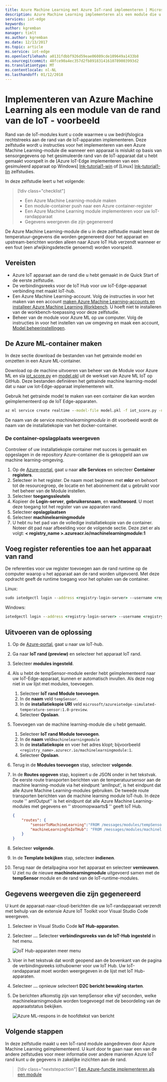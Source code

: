```yaml
---
title: Azure Machine Learning met Azure IoT-rand implementeren | Microsoft Docs
description: Azure Machine Learning implementeren als een module die u wilt een edge-apparaat
services: iot-edge
keywords: 
author: kgremban
manager: timlt
ms.author: kgremban
ms.date: 12/13/2017
ms.topic: article
ms.service: iot-edge
ms.openlocfilehash: a0131fdbbf926d59eae06089cde109649a1433b8
ms.sourcegitcommit: 48fce90a4ec357d2fb89183141610789003993d2
ms.translationtype: MT
ms.contentlocale: nl-NL
ms.lasthandoff: 01/12/2018
---
```

# <a name="deploy-azure-machine-learning-as-an-iot-edge-module---preview"></a>Implementeren van Azure Machine Learning als een module van de rand van de IoT - voorbeeld

Rand van de IoT-modules kunt u code waarmee u uw bedrijfslogica rechtstreeks aan de rand van de IoT-apparaten implementeren. Deze zelfstudie wordt u instructies voor het implementeren van een Azure Machine Learning-module die wanneer een apparaat is mislukt op basis van sensorgegevens op het gesimuleerde rand van de IoT-apparaat dat u hebt gemaakt voorspelt in de [Azure IoT-Edge implementeren van een gesimuleerd apparaat op Windows] [ lnk-tutorial1-win] of [Linux] [ lnk-tutorial1-lin] zelfstudies. 

In deze zelfstudie leert u het volgende: 

> [!div class="checklist"]
> * Een Azure Machine Learning-module maken
> * Een module-container push naar een Azure container-register
> * Een Azure Machine Learning module implementeren voor uw IoT-randapparaat
> * Gegevens weergeven die zijn gegenereerd

De Azure Machine Learning-module die u in deze zelfstudie maakt leest de temperatuur-gegevens die worden gegenereerd door het apparaat en upstream-berichten worden alleen naar Azure IoT Hub verzendt wanneer er een fout (een afwijkingsdetectie genoemd) worden voorspeld. 


## <a name="prerequisites"></a>Vereisten

* Azure IoT apparaat aan de rand die u hebt gemaakt in de Quick Start of de eerste zelfstudie.
* De verbindingsreeks voor de IoT Hub voor uw IoT-Edge-apparaat verbinding met maakt IoT-hub.
* Een Azure Machine Learning-account. Volg de instructies in voor het maken van een account [maken Azure Machine Learning-accounts en installeer Azure Machine Learning Workbench](../machine-learning/preview/quickstart-installation.md#create-azure-machine-learning-accounts). U hoeft niet te installeren van de workbench-toepassing voor deze zelfstudie. 
* Beheer van de module voor Azure ML op uw computer. Volg de instructies in voor het instellen van uw omgeving en maak een account, [Model beheerinstellingen](https://docs.microsoft.com/azure/machine-learning/preview/deployment-setup-configuration).

## <a name="create-the-azure-ml-container"></a>De Azure ML-container maken
In deze sectie download de bestanden van het getrainde model en omzetten in een Azure ML-container.  

Download op de machine uitvoeren van beheer van de Module voor Azure ML en sla [iot_score.py](https://github.com/Azure/ai-toolkit-iot-edge/blob/master/IoT%20Edge%20anomaly%20detection%20tutorial/iot_score.py) en [model.pkl](https://github.com/Azure/ai-toolkit-iot-edge/blob/master/IoT%20Edge%20anomaly%20detection%20tutorial/model.pkl) uit de werkset van Azure ML IoT op GitHub. Deze bestanden definiëren het getrainde machine learning-model dat u naar uw Iot-Edge-apparaat implementeren wilt. 

Gebruik het getrainde model te maken van een container die kan worden geïmplementeerd op de IoT Edge-apparaten.

```cmd
az ml service create realtime --model-file model.pkl -f iot_score.py -n machinelearningmodule -r python
```
De naam van de service *machinelearningmodule* in dit voorbeeld wordt de naam van de installatiekopie van het docker-container.

### <a name="view-the-container-repository"></a>De container-opslagplaats weergeven

Controleer of uw installatiekopie container met succes is gemaakt en opgeslagen in de repository Azure-container die is gekoppeld aan uw machine learning-omgeving.

1. Op de [Azure-portal](https://portal.azure.com), gaat u naar **alle Services** en selecteer **Container registers**.
2. Selecteer in het register. De naam moet beginnen met **mlcr** en behoort tot de resourcegroep, de locatie en het abonnement dat u gebruikt voor het beheer van de Module instellen.
3. Selecteer **toegangssleutels**
4. Kopieer de **Login-server**, **gebruikersnaam**, en **wachtwoord**.  U moet deze toegang tot het register van uw apparaten rand.
5. Selecteer **opslagplaatsen**
6. Selecteer **machinelearningmodule**
7. U hebt nu het pad van de volledige installatiekopie van de container. Noteer dit pad naar afbeelding voor de volgende sectie. Deze ziet er als volgt: **< registry_name >.azureacr.io/machinelearningmodule:1**

## <a name="add-registry-credentials-to-your-edge-device"></a>Voeg register referenties toe aan het apparaat van rand

De referenties voor uw register toevoegen aan de rand runtime op de computer waarop u het apparaat aan de rand worden uitgevoerd. Met deze opdracht geeft de runtime toegang voor het ophalen van de container.

Linux:
   ```cmd
   sudo iotedgectl login --address <registry-login-server> --username <registry-username> --password <registry-password> 
   ```

Windows:
   ```cmd
   iotedgectl login --address <registry-login-server> --username <registry-username> --password <registry-password> 
   ```

## <a name="run-the-solution"></a>Uitvoeren van de oplossing

1. Op de [Azure-portal](https://portal.azure.com), gaat u naar uw IoT-hub.
1. Ga naar **IoT rand (preview)** en selecteer het apparaat IoT rand.
1. Selecteer **modules ingesteld**.
1. Als u hebt de tempSensor-module eerder hebt geïmplementeerd naar uw IoT-Edge-apparaat, kunnen er automatisch invullen. Als deze nog niet in uw lijst met modules, toevoegen.
    1. Selecteer **IoT rand Module toevoegen**.
    2. In de **naam** veld `tempSensor`.
    3. In de **installatiekopie URI** veld `microsoft/azureiotedge-simulated-temperature-sensor:1.0-preview`.
    4. Selecteer **Opslaan**.
1. Toevoegen van de machine learning-module die u hebt gemaakt.
    1. Selecteer **IoT rand Module toevoegen**.
    1. In de **naam** veld`machinelearningmodule`
    1. In de **installatiekopie** en voer het adres klopt; bijvoorbeeld `<registry_name>.azurecr.io/machinelearningmodule:1`.
    1. Selecteer **Opslaan**.
1. Terug in de **Modules toevoegen** stap, selecteer **volgende**.
1. In de **Routes opgeven** stap, kopieert u de JSON onder in het tekstvak. De eerste route transporten berichten van de temperatuursensor aan de machine learning-module via het eindpunt 'amlInput', is het eindpunt dat alle Azure Machine Learning-modules gebruiken. De tweede route transporten berichten van de machine learning module IoT-hub. In deze route '' amlOutput'' is het eindpunt dat alle Azure Machine Learning-modules met gegevens en '' stroomopwaarts$ '' geeft IoT Hub. 

    ```json
    {
        "routes": {
            "sensorToMachineLearning":"FROM /messages/modules/tempSensor/outputs/temperatureOutput INTO BrokeredEndpoint(\"/modules/machinelearningmodule/inputs/amlInput\")",
            "machineLearningToIoTHub": "FROM /messages/modules/machinelearningmodule/outputs/amlOutput INTO $upstream"
        }
    }
    ``` 

1. Selecteer **volgende**. 
1. In de **Template bekijken** stap, selecteer **indienen**. 
1. Terug naar de detailpagina voor het apparaat en selecteer **vernieuwen**.  U ziet nu de nieuwe **machinelearningmodule** uitgevoerd samen met de **tempSensor** module en de rand van de IoT-runtime-modules.

## <a name="view-generated-data"></a>Gegevens weergeven die zijn gegenereerd

U kunt de apparaat-naar-cloud-berichten die uw IoT-randapparaat verzendt met behulp van de extensie Azure IoT Toolkit voor Visual Studio Code weergeven. 

1. Selecteer in Visual Studio Code **IoT Hub-apparaten**. 
2. Selecteer **...**  Selecteer **verbindingsreeks van de IoT-Hub ingesteld** in het menu. 

   ![IoT Hub-apparaten meer menu](./media/tutorial-deploy-machine-learning/set-connection.png)

3. Voer in het tekstvak dat wordt geopend aan de bovenkant van de pagina de verbindingsreeks iothubowner voor uw IoT Hub. Uw IoT-randapparaat moet worden weergegeven in de lijst met IoT Hub-apparaten.
4. Selecteer **...**  opnieuw selecteert **D2C bericht bewaking starten**.
5. De berichten afkomstig zijn van tempSensor elke vijf seconden, welke machinelearningmodule worden toegevoegd met de beoordeling van de apparaatstatus bekijken. 

   ![Azure ML-respons in de hoofdtekst van bericht](./media/tutorial-deploy-machine-learning/ml-output.png)

## <a name="next-steps"></a>Volgende stappen

In deze zelfstudie maakt u een IoT-rand module aangedreven door Azure Machine Learning geïmplementeerd. U kunt door te gaan naar een van de andere zelfstudies voor meer informatie over andere manieren Azure IoT rand kunt u de gegevens in zakelijke inzichten aan de rand.

> [!div class="nextstepaction"]
> [Een Azure-functie implementeren als een module](tutorial-deploy-function.md)

<!--Links-->
[lnk-tutorial1-win]: tutorial-simulate-device-windows.md
[lnk-tutorial1-lin]: tutorial-simulate-device-linux.md
